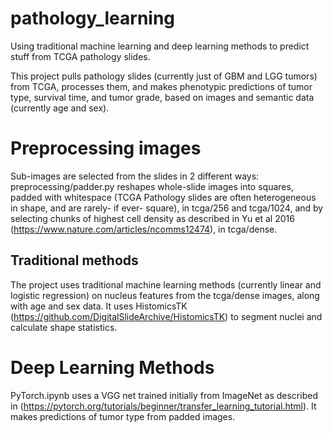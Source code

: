 # pathology_learning
Using traditional machine learning and deep learning methods to predict stuff from  TCGA pathology slides.

This project pulls pathology slides (currently just of GBM and LGG tumors) from TCGA, processes them, and makes phenotypic predictions of tumor type, survival time, and tumor grade, based on images and semantic data (currently age and sex).

# Preprocessing images
Sub-images are selected from the slides in 2 different ways: preprocessing/padder.py reshapes whole-slide images into squares, padded with whitespace (TCGA Pathology slides are often heterogeneous in shape, and are rarely- if ever- square), in tcga/256 and tcga/1024, and by selecting chunks of highest cell density as described in Yu et al 2016 (https://www.nature.com/articles/ncomms12474), in tcga/dense.

## Traditional methods
The project uses traditional machine learning methods (currently linear and logistic regression) on nucleus features from the tcga/dense images, along with age and sex data. It uses HistomicsTK (https://github.com/DigitalSlideArchive/HistomicsTK) to segment nuclei and calculate shape statistics.

# Deep Learning Methods
PyTorch.ipynb uses a VGG net trained initially from ImageNet as described in (https://pytorch.org/tutorials/beginner/transfer_learning_tutorial.html). It makes predictions of tumor type from padded images.
